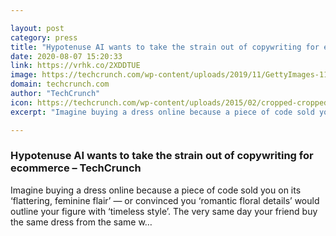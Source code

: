 ```yaml
---

layout: post
category: press
title: "Hypotenuse AI wants to take the strain out of copywriting for ecommerce"
date: 2020-08-07 15:20:33
link: https://vrhk.co/2XDDTUE
image: https://techcrunch.com/wp-content/uploads/2019/11/GettyImages-1158990325.jpg?w=600
domain: techcrunch.com
author: "TechCrunch"
icon: https://techcrunch.com/wp-content/uploads/2015/02/cropped-cropped-favicon-gradient.png?w=180
excerpt: "Imagine buying a dress online because a piece of code sold you on its ‘flattering, feminine flair’ — or convinced you ‘romantic floral details’ would outline your figure with ‘timeless style’. The very same day your friend buy the same dress from the same w…"

---
```


### Hypotenuse AI wants to take the strain out of copywriting for ecommerce – TechCrunch

Imagine buying a dress online because a piece of code sold you on its ‘flattering, feminine flair’ — or convinced you ‘romantic floral details’ would outline your figure with ‘timeless style’. The very same day your friend buy the same dress from the same w…